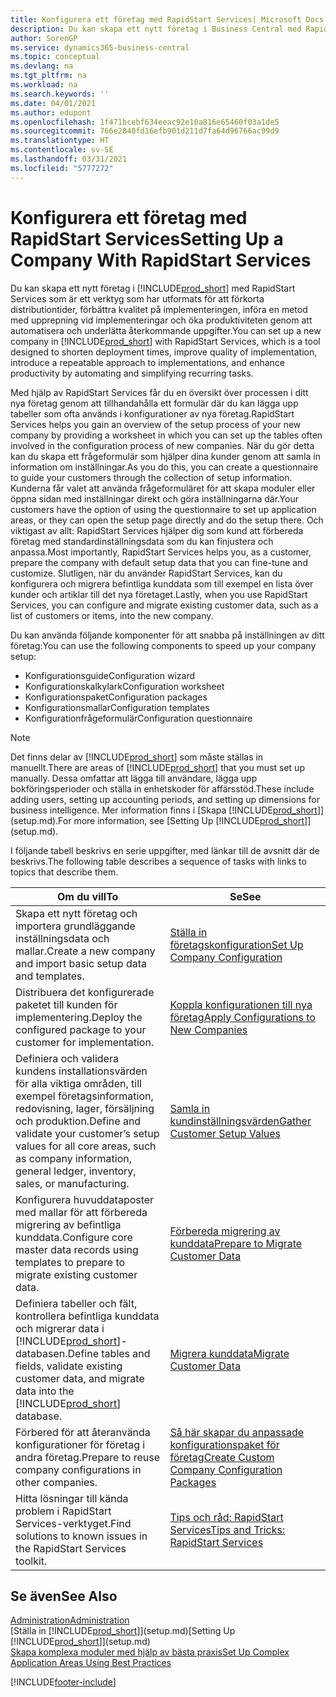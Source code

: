 ```yaml
---
title: Konfigurera ett företag med RapidStart Services| Microsoft Docs
description: Du kan skapa ett nytt företag i Business Central med RapidStart Services, som är ett verktyg som har utformats för att förkorta distributionstider, förbättra kvaliteten på implementeringen, införa en upprepningsbar metod vid implementeringar, samt öka produktiviteten genom att automatisera och underlätta återkommande uppgifter.
author: SorenGP
ms.service: dynamics365-business-central
ms.topic: conceptual
ms.devlang: na
ms.tgt_pltfrm: na
ms.workload: na
ms.search.keywords: ''
ms.date: 04/01/2021
ms.author: edupont
ms.openlocfilehash: 1f471bcebf634eeac92e10a816e65460f03a1de5
ms.sourcegitcommit: 766e2840fd16efb901d211d7fa64d96766ac99d9
ms.translationtype: HT
ms.contentlocale: sv-SE
ms.lasthandoff: 03/31/2021
ms.locfileid: "5777272"
---
```

# <a name="setting-up-a-company-with-rapidstart-services"></a><span data-ttu-id="a2170-103">Konfigurera ett företag med RapidStart Services</span><span class="sxs-lookup"><span data-stu-id="a2170-103">Setting Up a Company With RapidStart Services</span></span>
<span data-ttu-id="a2170-104">Du kan skapa ett nytt företag i [!INCLUDE[prod_short](includes/prod_short.md)] med RapidStart Services som är ett verktyg som har utformats för att förkorta distributiontider, förbättra kvalitet på implementeringen, införa en metod med upprepning vid implementeringar och öka produktiviteten genom att automatisera och underlätta återkommande uppgifter.</span><span class="sxs-lookup"><span data-stu-id="a2170-104">You can set up a new company in [!INCLUDE[prod_short](includes/prod_short.md)] with RapidStart Services, which is a tool designed to shorten deployment times, improve quality of implementation, introduce a repeatable approach to implementations, and enhance productivity by automating and simplifying recurring tasks.</span></span>  

<span data-ttu-id="a2170-105">Med hjälp av RapidStart Services får du en översikt över processen i ditt nya företag genom att tillhandahålla ett formulär där du kan lägga upp tabeller som ofta används i konfigurationer av nya företag.</span><span class="sxs-lookup"><span data-stu-id="a2170-105">RapidStart Services helps you gain an overview of the setup process of your new company by providing a worksheet in which you can set up the tables often involved in the configuration process of new companies.</span></span> <span data-ttu-id="a2170-106">När du gör detta kan du skapa ett frågeformulär som hjälper dina kunder genom att samla in information om inställningar.</span><span class="sxs-lookup"><span data-stu-id="a2170-106">As you do this, you can create a questionnaire to guide your customers through the collection of setup information.</span></span> <span data-ttu-id="a2170-107">Kunderna får valet att använda frågeformuläret för att skapa moduler eller öppna sidan med inställningar direkt och göra inställningarna där.</span><span class="sxs-lookup"><span data-stu-id="a2170-107">Your customers have the option of using the questionnaire to set up application areas, or they can open the setup page directly and do the setup there.</span></span> <span data-ttu-id="a2170-108">Och viktigast av allt: RapidStart Services hjälper dig som kund att förbereda företag med standardinställningsdata som du kan finjustera och anpassa.</span><span class="sxs-lookup"><span data-stu-id="a2170-108">Most importantly, RapidStart Services helps you, as a customer, prepare the company with default setup data that you can fine-tune and customize.</span></span> <span data-ttu-id="a2170-109">Slutligen, när du använder RapidStart Services, kan du konfigurera och migrera befintliga kunddata som till exempel en lista över kunder och artiklar till det nya företaget.</span><span class="sxs-lookup"><span data-stu-id="a2170-109">Lastly, when you use RapidStart Services, you can configure and migrate existing customer data, such as a list of customers or items, into the new company.</span></span>

<span data-ttu-id="a2170-110">Du kan använda följande komponenter för att snabba på inställningen av ditt företag:</span><span class="sxs-lookup"><span data-stu-id="a2170-110">You can use the following components to speed up your company setup:</span></span>  

-   <span data-ttu-id="a2170-111">Konfigurationsguide</span><span class="sxs-lookup"><span data-stu-id="a2170-111">Configuration wizard</span></span>  
-   <span data-ttu-id="a2170-112">Konfigurationskalkylark</span><span class="sxs-lookup"><span data-stu-id="a2170-112">Configuration worksheet</span></span>  
-   <span data-ttu-id="a2170-113">Konfigurationspaket</span><span class="sxs-lookup"><span data-stu-id="a2170-113">Configuration packages</span></span>  
-   <span data-ttu-id="a2170-114">Konfigurationsmallar</span><span class="sxs-lookup"><span data-stu-id="a2170-114">Configuration templates</span></span>  
-   <span data-ttu-id="a2170-115">Konfigurationfrågeformulär</span><span class="sxs-lookup"><span data-stu-id="a2170-115">Configuration questionnaire</span></span>  

> [!Note]  
>  <span data-ttu-id="a2170-116">Det finns delar av [!INCLUDE[prod_short](includes/prod_short.md)] som måste ställas in manuellt.</span><span class="sxs-lookup"><span data-stu-id="a2170-116">There are areas of [!INCLUDE[prod_short](includes/prod_short.md)] that you must set up manually.</span></span> <span data-ttu-id="a2170-117">Dessa omfattar att lägga till användare, lägga upp bokföringsperioder och ställa in enhetskoder för affärsstöd.</span><span class="sxs-lookup"><span data-stu-id="a2170-117">These include adding users, setting up accounting periods, and setting up dimensions for business intelligence.</span></span> <span data-ttu-id="a2170-118">Mer information finns i [Skapa [!INCLUDE[prod_short](includes/prod_short.md)]](setup.md).</span><span class="sxs-lookup"><span data-stu-id="a2170-118">For more information, see [Setting Up [!INCLUDE[prod_short](includes/prod_short.md)]](setup.md).</span></span>

 <span data-ttu-id="a2170-119">I följande tabell beskrivs en serie uppgifter, med länkar till de avsnitt där de beskrivs.</span><span class="sxs-lookup"><span data-stu-id="a2170-119">The following table describes a sequence of tasks with links to topics that describe them.</span></span>

|<span data-ttu-id="a2170-120">**Om du vill**</span><span class="sxs-lookup"><span data-stu-id="a2170-120">**To**</span></span>|<span data-ttu-id="a2170-121">**Se**</span><span class="sxs-lookup"><span data-stu-id="a2170-121">**See**</span></span>|  
|------------|-------------|  
|<span data-ttu-id="a2170-122">Skapa ett nytt företag och importera grundläggande inställningsdata och mallar.</span><span class="sxs-lookup"><span data-stu-id="a2170-122">Create a new company and import basic setup data and templates.</span></span>|[<span data-ttu-id="a2170-123">Ställa in företagskonfiguration</span><span class="sxs-lookup"><span data-stu-id="a2170-123">Set Up Company Configuration</span></span>](admin-set-up-company-configuration.md)|  
|<span data-ttu-id="a2170-124">Distribuera det konfigurerade paketet till kunden för implementering.</span><span class="sxs-lookup"><span data-stu-id="a2170-124">Deploy the configured package to your customer for implementation.</span></span>|[<span data-ttu-id="a2170-125">Koppla konfigurationen till nya företag</span><span class="sxs-lookup"><span data-stu-id="a2170-125">Apply Configurations to New Companies</span></span>](admin-apply-configuration-to-new-companies.md)|
|<span data-ttu-id="a2170-126">Definiera och validera kundens installationsvärden för alla viktiga områden, till exempel företagsinformation, redovisning, lager, försäljning och produktion.</span><span class="sxs-lookup"><span data-stu-id="a2170-126">Define and validate your customer’s setup values for all core areas, such as company information, general ledger, inventory, sales, or manufacturing.</span></span>|[<span data-ttu-id="a2170-127">Samla in kundinställningsvärden</span><span class="sxs-lookup"><span data-stu-id="a2170-127">Gather Customer Setup Values</span></span>](admin-gather-customer-setup-values.md)|  
|<span data-ttu-id="a2170-128">Konfigurera huvuddataposter med mallar för att förbereda migrering av befintliga kunddata.</span><span class="sxs-lookup"><span data-stu-id="a2170-128">Configure core master data records using templates to prepare to migrate existing customer data.</span></span>|[<span data-ttu-id="a2170-129">Förbereda migrering av kunddata</span><span class="sxs-lookup"><span data-stu-id="a2170-129">Prepare to Migrate Customer Data</span></span>](admin-use-templates-to-prepare-customer-data-for-migration.md)|  
|<span data-ttu-id="a2170-130">Definiera tabeller och fält, kontrollera befintliga kunddata och migrerar data i [!INCLUDE[prod_short](includes/prod_short.md)]-databasen.</span><span class="sxs-lookup"><span data-stu-id="a2170-130">Define tables and fields, validate existing customer data, and migrate data into the [!INCLUDE[prod_short](includes/prod_short.md)] database.</span></span>|[<span data-ttu-id="a2170-131">Migrera kunddata</span><span class="sxs-lookup"><span data-stu-id="a2170-131">Migrate Customer Data</span></span>](admin-migrate-customer-data.md)|
|<span data-ttu-id="a2170-132">Förbered för att återanvända konfigurationer för företag i andra företag.</span><span class="sxs-lookup"><span data-stu-id="a2170-132">Prepare to reuse company configurations in other companies.</span></span>|[<span data-ttu-id="a2170-133">Så här skapar du anpassade konfigurationspaket för företag</span><span class="sxs-lookup"><span data-stu-id="a2170-133">Create Custom Company Configuration Packages</span></span>](admin-how-to-create-custom-company-configuration-packages.md)|
|<span data-ttu-id="a2170-134">Hitta lösningar till kända problem i RapidStart Services-verktyget.</span><span class="sxs-lookup"><span data-stu-id="a2170-134">Find solutions to known issues in the RapidStart Services toolkit.</span></span>|[<span data-ttu-id="a2170-135">Tips och råd: RapidStart Services</span><span class="sxs-lookup"><span data-stu-id="a2170-135">Tips and Tricks: RapidStart Services</span></span>](admin-tips-and-tricks-rapidstart-services.md)|  

## <a name="see-also"></a><span data-ttu-id="a2170-136">Se även</span><span class="sxs-lookup"><span data-stu-id="a2170-136">See Also</span></span>  
[<span data-ttu-id="a2170-137">Administration</span><span class="sxs-lookup"><span data-stu-id="a2170-137">Administration</span></span>](admin-setup-and-administration.md)  
<span data-ttu-id="a2170-138">[Ställa in [!INCLUDE[prod_short](includes/prod_short.md)]](setup.md)</span><span class="sxs-lookup"><span data-stu-id="a2170-138">[Setting Up [!INCLUDE[prod_short](includes/prod_short.md)]](setup.md)</span></span>  
[<span data-ttu-id="a2170-139">Skapa komplexa moduler med hjälp av bästa praxis</span><span class="sxs-lookup"><span data-stu-id="a2170-139">Set Up Complex Application Areas Using Best Practices</span></span>](set-up-complex-application-areas-using-best-practices.md)   


[!INCLUDE[footer-include](includes/footer-banner.md)]